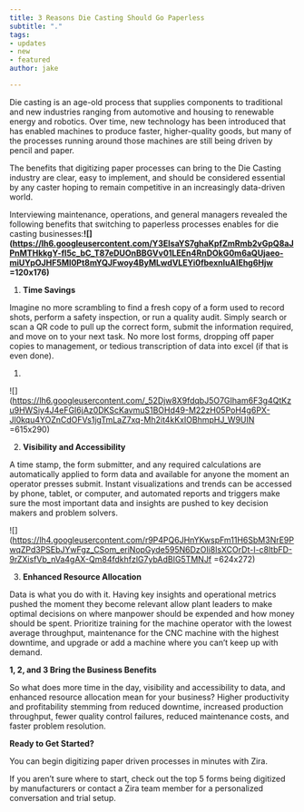 ```yaml
---
title: 3 Reasons Die Casting Should Go Paperless
subtitle: "."
tags:
- updates
- new
- featured
author: jake

---
```

Die casting is an age-old process that supplies components to traditional and new industries ranging from automotive and housing to renewable energy and robotics. Over time, new technology has been introduced that has enabled machines to produce faster, higher-quality goods, but many of the processes running around those machines are still being driven by pencil and paper.

The benefits that digitizing paper processes can bring to the Die Casting industry are clear, easy to implement, and should be considered essential by any caster hoping to remain competitive in an increasingly data-driven world.

Interviewing maintenance, operations, and general managers revealed the following benefits that switching to paperless processes enables for die casting businesses:**![](https://lh6.googleusercontent.com/Y3EIsaYS7ghaKpfZmRmb2vGpQ8aJPnMTHkkgY-fl5c_bC_T87eDUOnBBGVv01LEEn4RnDOkG0m6aQUjaeo-miUYpOJHF5MI0Pt8mYQJFwoy4ByMLwdVLEYi0fbexnluAIEhg6Hjw =120x176)**

1. **Time Savings**

Imagine no more scrambling to find a fresh copy of a form used to record shots, perform a safety inspection, or run a quality audit. Simply search or scan a QR code to pull up the correct form, submit the information required, and move on to your next task. No more lost forms, dropping off paper copies to management, or tedious transcription of data into excel (if that is even done).

1. 

![](https://lh6.googleusercontent.com/_52Djw8X9fdqbJ5O7GIham6F3g4QtKzu9HWSiy4J4eFGI6jAz0DKScKavmuS1BOHd49-M22zH05PoH4g6PX-Jl0kqu4YOZnCdOFVs1jgTmLaZ7xq-Mh2it4kKxIOBhmpHJ_W9UIN =615x290)

2. **Visibility and Accessibility**

A time stamp, the form submitter, and any required calculations are automatically applied to form data and available for anyone the moment an operator presses submit. Instant visualizations and trends can be accessed by phone, tablet, or computer, and automated reports and triggers make sure the most important data and insights are pushed to key decision makers and problem solvers.

![](https://lh4.googleusercontent.com/r9P4PQ6JHnYKwspFm11H6SbM3NrE9PwqZPd3PSEbJYwFgz_CSom_eriNopGyde595N6DzOIi8lsXCOrDt-I-c8ltbFD-9rZXisfVb_nVa4gAX-Qm84fdkhfzlG7ybAdBIG5TMNJf =624x272)

3. **Enhanced Resource Allocation**

Data is what you do with it. Having key insights and operational metrics pushed the moment they become relevant allow plant leaders to make optimal decisions on where manpower should be expended and how money should be spent. Prioritize training for the machine operator with the lowest average throughput, maintenance for the CNC machine with the highest downtime, and upgrade or add a machine where you can’t keep up with demand.

**1, 2, and 3 Bring the Business Benefits**

So what does more time in the day, visibility and accessibility to data, and enhanced resource allocation mean for your business? Higher productivity and profitability stemming from reduced downtime, increased production throughput, fewer quality control failures, reduced maintenance costs, and faster problem resolution.

**Ready to Get Started?**

You can begin digitizing paper driven processes in minutes with Zira.

If you aren’t sure where to start, check out the top 5 forms being digitized by manufacturers or contact a Zira team member for a personalized conversation and trial setup.